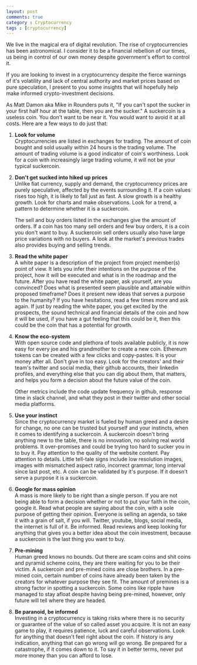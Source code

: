```yaml
---
layout: post
comments: true
category : Cryptocurrency
tags : [cryptocurrency]
---
```


We live in the magical era of digital revolution. The rise of cryptocurrencies has been astronomical. I consider it to be a financial rebellion of our times, us being in control of our own money despite government's effort to control it.

If you are looking to invest in a cryptocurrency despite the fierce warnings of it's volatility and lack of central authority and market prices based on pure speculation, I present to you some insights that will hopefully help make informed crypto-investment decisions.

As Matt Damon aka Mike in Rounders puts it, "If you can't spot the sucker in your first half hour at the table, then you are the sucker." A suckercoin is a useless coin. You don't want to be near it. You would want to avoid it at all costs. Here are a few ways to do just that:

1. **Look for volume**  
Cryptocurrencies are listed in exchanges for trading. The amount of coin bought and sold usually within 24 hours is the trading volume. The amount of trading volume is a good indicator of coin's worthiness. Look for a coin with increasingly large trading volume, it will not be your typical suckercoin.

2. **Don't get sucked into hiked up prices**  
Unlike fiat currency, supply and demand, the cryptocurrency prices are purely speculative, affected by the events surrounding it. If a coin values rises too high, it is likely to fall just as fast. A slow growth is a healthy growth. Look for charts and make observations. Look for a trend, a pattern to determine whether it is a suckercoin.

   The sell and buy orders listed in the exchanges give the amount of orders. If a coin has too many sell orders and few buy orders, it is a coin you don't want to buy. A suckercoin sell orders usually also have large price variations with no buyers. A look at the market's previous trades also provides buying and selling trends.

3. **Read the white paper**  
A white paper is a description of the project from project member(s) point of view. It lets you infer their intentions on the purpose of the project, how it will be executed and what is in the roadmap and the future. After you have read the white paper, ask yourself, are you convinced? Does what is presented seem plausible and attainable within proposed timeframe? Does it present new ideas that serves a purpose to the humanity? If you have hesitations, read a few times more and ask again. If just by reading the white paper, you get excited by the prospects, the sound technical and financial details of the coin and how it will be used, if you have a gut feeling that this could be it, then this could be the coin that has a potential for growth.

4. **Know the eco-system**  
With open source code and plethora of tools available publicly, it is now easy for every joe and his grandmother to create a new coin. Ethereum tokens can be created with a few clicks and copy-pastes. It is your money after all. Don't give in too easy. Look for the creators' and their team's twitter and social media, their github accounts, their linkedin profiles, and everything else that you can dig about them, that matters, and helps you form a decision about the future value of the coin.

   Other metrics include the code update frequency in github, response time in slack channel, and what they post in their twitter and other social media platforms.

5. **Use your instinct**  
Since the cryptocurrency market is fueled by human greed and a desire for change, no one can be trusted but yourself and your instincts, when it comes to identifying a suckercoin. A suckercoin doesn't bring anything new to the table, there is no innovation, no solving real world problems. It over-promises and could be trying too hard to sucker you in to buy it. Pay attention to the quality of the website content. Pay attention to details. Little tell-tale signs include low resolution images, images with mismatched aspect ratio, incorrect grammar, long interval since last post, etc. A coin can be validated by it's purpose. If it doesn't serve a purpose it is a suckercoin.

6. **Google for mass opinion**  
A mass is more likely to be right than a single person. If you are not being able to form a decision whether or not to put your faith in the coin, google it. Read what people are saying about the coin, with a sole purpose of getting their opinion. Everyone is selling an agenda, so take it with a grain of salt, if you will. Twitter, youtube, blogs, social media, the internet is full of it. Be informed. Read reviews and keep looking for anything that gives you a better idea about the coin investment, because a suckercoin is the last thing you want to buy.

7. **Pre-mining**  
Human greed knows no bounds. Out there are scam coins and shit coins and pyramid scheme coins, they are there waiting for you to be their victim. A suckercoin and pre-mined coins are close brothers. In a pre-mined coin, certain number of coins have already been taken by the creators for whatever purpose they see fit. The amount of premines is a strong factor in spotting a suckercoin. Some coins like ripple have managed to stay afloat despite having being pre-mined, however, only future will tell where they are headed.

8. **Be paranoid, be informed**  
Investing in a cryptocurrency is taking risks where there is no security or guarantee of the value of so called asset you acquire. It is not an easy game to play, it requires patience, luck and careful observations. Look for anything that doesn't feel right about the coin. If history is any indication, anything that can go wrong will go wrong. Be prepared for a catastrophe, if it comes down to it. To say it in better terms, never put more money than you can afford to lose.

